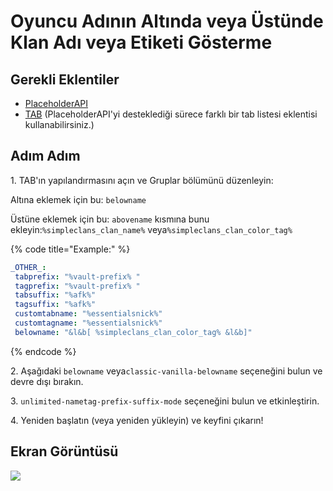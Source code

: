 # Oyuncu Adının Altında veya Üstünde Klan Adı veya Etiketi Gösterme

## Gerekli Eklentiler

* [PlaceholderAPI](https://www.spigotmc.org/resources/placeholderapi.6245/)
* [TAB](https://www.spigotmc.org/resources/tab-1-5-x-1-15-x-free-version.57806/) (PlaceholderAPI'yi desteklediği sürece farklı bir tab listesi eklentisi kullanabilirsiniz.)

## Adım Adım

1\. TAB'ın yapılandırmasını açın ve Gruplar bölümünü düzenleyin:

&#x20;Altına eklemek için bu: `belowname`&#x20;

Üstüne eklemek için bu: `abovename` kısmına bunu ekleyin:`%simpleclans_clan_name%` veya`%simpleclans_clan_color_tag%`

{% code title="Example:" %}
```yaml
_OTHER_:
 tabprefix: "%vault-prefix% "
 tagprefix: "%vault-prefix% "
 tabsuffix: "%afk%"
 tagsuffix: "%afk%"
 customtabname: "%essentialsnick%"
 customtagname: "%essentialsnick%"
 belowname: "&l&b[ %simpleclans_clan_color_tag% &l&b]"
```
{% endcode %}

2\. Aşağıdaki `belowname` veya`classic-vanilla-belowname` seçeneğini bulun ve devre dışı bırakın.

3\. `unlimited-nametag-prefix-suffix-mode` seçeneğini bulun ve etkinleştirin.

4\. Yeniden başlatın (veya yeniden yükleyin) ve keyfini çıkarın!

## Ekran Görüntüsü

![](../.gitbook/assets/klan.png)
